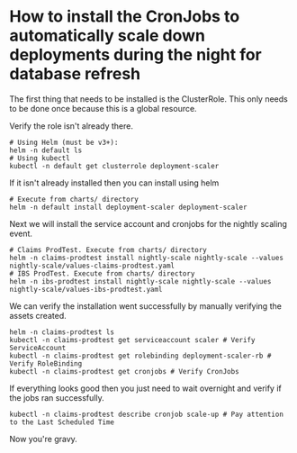 # How to install the CronJobs to automatically scale down deployments during the night for database refresh

The first thing that needs to be installed is the ClusterRole. This only needs to be done once because this is a global resource.

Verify the role isn't already there.

```
# Using Helm (must be v3+):
helm -n default ls
# Using kubectl
kubectl -n default get clusterrole deployment-scaler
```

If it isn't already installed then you can install using helm

```
# Execute from charts/ directory
helm -n default install deployment-scaler deployment-scaler
```

Next we will install the service account and cronjobs for the nightly scaling event.

```
# Claims ProdTest. Execute from charts/ directory
helm -n claims-prodtest install nightly-scale nightly-scale --values nightly-scale/values-claims-prodtest.yaml
# IBS ProdTest. Execute from charts/ directory
helm -n ibs-prodtest install nightly-scale nightly-scale --values nightly-scale/values-ibs-prodtest.yaml
```

We can verify the installation went successfully by manually verifying the assets created.

```
helm -n claims-prodtest ls
kubectl -n claims-prodtest get serviceaccount scaler # Verify ServiceAccount
kubectl -n claims-prodtest get rolebinding deployment-scaler-rb # Verify RoleBinding
kubectl -n claims-prodtest get cronjobs # Verify CronJobs
```

If everything looks good then you just need to wait overnight and verify if the jobs ran successfully.

```
kubectl -n claims-prodtest describe cronjob scale-up # Pay attention to the Last Scheduled Time
```

Now you're gravy.
